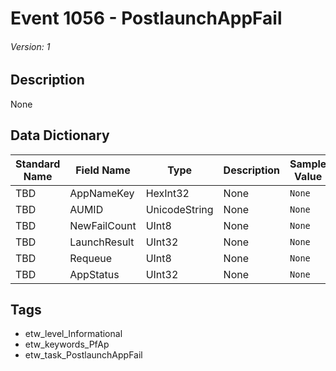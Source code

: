 # Event 1056 - PostlaunchAppFail
###### Version: 1

## Description
None

## Data Dictionary
|Standard Name|Field Name|Type|Description|Sample Value|
|---|---|---|---|---|
|TBD|AppNameKey|HexInt32|None|`None`|
|TBD|AUMID|UnicodeString|None|`None`|
|TBD|NewFailCount|UInt8|None|`None`|
|TBD|LaunchResult|UInt32|None|`None`|
|TBD|Requeue|UInt8|None|`None`|
|TBD|AppStatus|UInt32|None|`None`|

## Tags
* etw_level_Informational
* etw_keywords_PfAp
* etw_task_PostlaunchAppFail